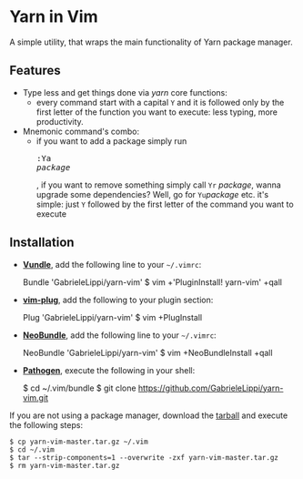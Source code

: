 # Yarn in Vim
A simple utility, that wraps the main functionality of Yarn package manager.

## Features
* Type less and get things done via _yarn_ core functions:
  * every command start with a capital ```Y``` and it is followed only by the first letter of the function you want to execute: less typing, more productivity.
* Mnemonic command's combo:
  * if you want to add a package simply run <pre>:Ya <i>package</i></pre>, if you want to remove something simply call ```Yr``` *package*, wanna upgrade some dependencies? Well, go for ```Yu```*package* etc. it's simple: just ```Y``` followed by the first letter of the command you want to execute

## Installation
* [**Vundle**](https://github.com/gmarik/vundle), add the following line to your `~/.vimrc`:

    Bundle 'GabrieleLippi/yarn-vim'
    $ vim +'PluginInstall! yarn-vim' +qall

* [**vim-plug**](https://github.com/junegunn/vim-plug), add the following to your plugin section:

    Plug 'GabrieleLippi/yarn-vim'
    $ vim +PlugInstall

* [**NeoBundle**](https://github.com/Shougo/neobundle.vim), add the following line to your `~/.vimrc`:

    NeoBundle 'GabrieleLippi/yarn-vim'
    $ vim +NeoBundleInstall +qall

* [**Pathogen**](https://github.com/tpope/vim-pathogen), execute the following in your shell:

    $ cd ~/.vim/bundle
    $ git clone https://github.com/GabrieleLippi/yarn-vim.git

If you are not using a package manager, download the [tarball](https://github.com/GabrieleLippi/yarn-vim/archive/master.tar.gz) and execute the following steps:

    $ cp yarn-vim-master.tar.gz ~/.vim
    $ cd ~/.vim
    $ tar --strip-components=1 --overwrite -zxf yarn-vim-master.tar.gz
    $ rm yarn-vim-master.tar.gz
